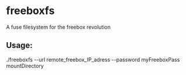 freeboxfs
=========

A fuse filesystem for the freebox revolution

Usage:
----
 ./freeboxfs --url remote_freebox_IP_adress --password myFreeboxPass mountDirectory

